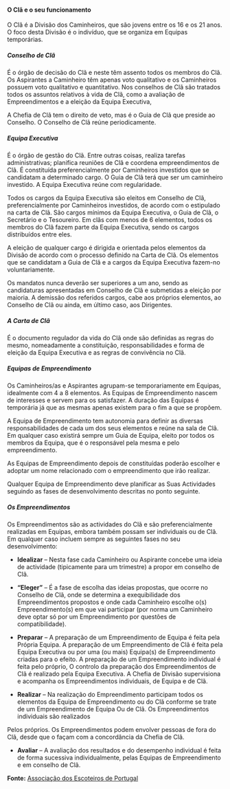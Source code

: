 
#### O Clã e o seu funcionamento ####

O Clã é a Divisão dos Caminheiros, que são jovens entre os 16 e os 21 anos. O foco desta Divisão é o indivíduo, que se organiza em Equipas temporárias.
  
##### Conselho de Clã #####

É o órgão de decisão do Clã e neste têm assento todos os membros do Clã. Os Aspirantes a Caminheiro têm apenas voto qualitativo e os Caminheiros possuem voto qualitativo e quantitativo. Nos conselhos de Clã são tratados todos os assuntos relativos à vida de Clã, como a avaliação de Empreendimentos e a eleição da Equipa Executiva,

A Chefia de Clã tem o direito de veto, mas é o Guia de Clã que preside ao Conselho. O Conselho de Clã reúne periodicamente.
 
##### Equipa Executiva #####

É o órgão de gestão do Clã. Entre outras coisas, realiza tarefas administrativas; planifica reuniões de Clã e coordena empreendimentos de Clã. É constituída preferencialmente por Caminheiros investidos que se candidatam a determinado cargo. O Guia de Clã terá que ser um caminheiro investido. A Equipa Executiva reúne com regularidade.

Todos os cargos da Equipa Executiva são eleitos em Conselho de Clã, preferencialmente por Caminheiros investidos, de acordo com o estipulado na carta de Clã. São cargos mínimos da Equipa Executiva, o Guia de Clã, o Secretário e o Tesoureiro. Em clãs com menos de 6 elementos, todos os membros do Clã fazem parte da Equipa Executiva, sendo os cargos distribuídos entre eles.

A eleição de qualquer cargo é dirigida e orientada pelos elementos da Divisão de acordo com o processo definido na Carta de Clã. Os elementos que se candidatam a Guia de Clã e a cargos da Equipa Executiva fazem-no voluntariamente.

Os mandatos nunca deverão ser superiores a um ano, sendo as candidaturas apresentadas em Conselho de Clã e submetidas a eleição por maioria. A demissão dos referidos cargos, cabe aos próprios elementos, ao Conselho de Clã ou ainda, em último caso, aos Dirigentes.
 
##### A Carta de Clã #####

É o documento regulador da vida do Clã onde são definidas as regras do mesmo, nomeadamente a constituição, responsabilidades e forma de eleição da Equipa Executiva e as regras de convivência no Clã.

##### Equipas de Empreendimento #####

Os Caminheiros/as e Aspirantes agrupam-se temporariamente em Equipas, idealmente com 4 a 8 elementos. As Equipas de Empreendimento nascem de interesses e servem para os satisfazer. A duração das Equipas é temporária já que as mesmas apenas existem para o fim a que se propõem.

A Equipa de Empreendimento tem autonomia para definir as diversas responsabilidades de cada um dos seus elementos e reúne na sala de Clã. Em qualquer caso existirá sempre um Guia de Equipa, eleito por todos os membros da Equipa, que é o responsável pela mesma e pelo empreendimento.

As Equipas de Empreendimento depois de constituídas poderão escolher e adoptar um nome relacionado com o empreendimento que irão realizar.

Qualquer Equipa de Empreendimento deve planificar as Suas Actividades seguindo as fases de desenvolvimento descritas no ponto seguinte.

##### Os Empreendimentos #####

Os Empreendimentos são as actividades do Clã e são preferencialmente realizadas em Equipas, embora também possam ser individuais ou de Clã. Em qualquer caso incluem sempre as seguintes fases no seu desenvolvimento:

  
- **Idealizar** – Nesta fase cada Caminheiro ou Aspirante concebe uma ideia de actividade (tipicamente para um trimestre) a propor em conselho de Clã.

- **“Eleger”** – É a fase de escolha das ideias propostas, que ocorre no Conselho de Clã, onde se determina a exequibilidade dos Empreendimentos propostos e onde cada Caminheiro escolhe o(s) Empreendimento(s) em que vai participar (por norma um Caminheiro deve optar só por um Empreendimento por questões de compatibilidade).

- **Preparar** – A preparação de um Empreendimento de Equipa é feita pela Própria Equipa. A preparação de um Empreendimento de Clã é feita pela Equipa Executiva ou por uma (ou mais) Equipa(s) de Empreendimento criadas para o efeito. A preparação de um Empreendimento individual é feita pelo próprio, O controlo da preparação dos Empreendimentos de Clã é realizado pela Equipa Executiva. A Chefia de Divisão supervisiona e acompanha os Empreendimentos individuais, de Equipa e de Clã.

- **Realizar** – Na realização do Empreendimento participam todos os elementos da Equipa de Empreendimento ou do Clã conforme se trate de um Empreendimento de Equipa Ou de Clã. Os Empreendimentos individuais são realizados

Pelos próprios. Os Empreendimentos podem envolver pessoas de fora do Clã, desde que o façam com a concordância da Chefia de Clã.

- **Avaliar** – A avaliação dos resultados e do desempenho individual é feita de forma sucessiva individualmente, pelas Equipas de Empreendimento e em conselho de Clã.

**Fonte:** [Associação dos Escoteiros de Portugal](http://www.escoteiros.pt/gdestaques-Tribo_de_Exploradores-20)